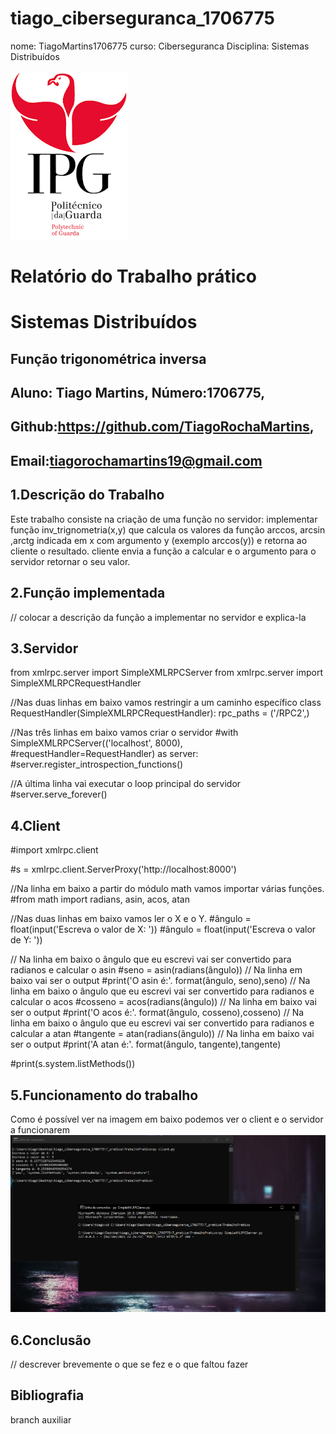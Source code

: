﻿# tiago_ciberseguranca_1706775
nome: TiagoMartins1706775
curso: Ciberseguranca 
Disciplina: Sistemas Distribuídos

![alt text](./imagens/IPG.png)

# Relatório do Trabalho prático
# Sistemas Distribuídos

## Função trigonométrica inversa



## Aluno: Tiago Martins, Número:1706775,
## Github:https://github.com/TiagoRochaMartins, 
## Email:tiagorochamartins19@gmail.com

## 1.Descrição do Trabalho
Este trabalho consiste na criação de uma função no servidor: implementar função inv_trignometria(x,y) que calcula os valores da função arccos, arcsin ,arctg 
indicada em x com argumento y (exemplo arccos(y)) e retorna ao cliente o resultado. 
cliente envia a função a calcular e o argumento para o servidor retornar o seu valor. 

## 2.Função implementada	
  // colocar a descrição da função a implementar no servidor e explica-la 

## 3.Servidor	

from xmlrpc.server import SimpleXMLRPCServer
from xmlrpc.server import SimpleXMLRPCRequestHandler

//Nas duas linhas em baixo vamos restringir a um caminho específico
class RequestHandler(SimpleXMLRPCRequestHandler): 
    rpc_paths = ('/RPC2',)

//Nas três linhas em baixo vamos criar o servidor
#with SimpleXMLRPCServer(('localhost', 8000), 
                       #requestHandler=RequestHandler) as server:
    #server.register_introspection_functions()

//A última linha vai executar o loop principal do servidor
    #server.serve_forever()

## 4.Client	

#import xmlrpc.client

#s = xmlrpc.client.ServerProxy('http://localhost:8000')

//Na linha em baixo a partir do módulo math vamos importar várias funções.
#from math import radians, asin, acos, atan

//Nas duas linhas em baixo vamos ler o X e o Y.
#ângulo = float(input('Escreva o valor de X: '))
#ângulo = float(input('Escreva o valor de Y: '))

// Na linha em baixo o ângulo que eu escrevi vai ser convertido para radianos e calcular o asin
#seno = asin(radians(ângulo))
// Na linha em baixo vai ser o output
#print('O asin é:'. format(ângulo, seno),seno)
// Na linha em baixo o ângulo que eu escrevi vai ser convertido para radianos e calcular o acos
#cosseno = acos(radians(ângulo))
// Na linha em baixo vai ser o output
#print('O acos é:'. format(ângulo, cosseno),cosseno)
// Na linha em baixo o ângulo que eu escrevi vai ser convertido para radianos e calcular a atan
#tangente = atan(radians(ângulo))
// Na linha em baixo vai ser o output
#print('A atan é:'. format(ângulo, tangente),tangente)

#print(s.system.listMethods())

## 5.Funcionamento do trabalho	
Como é possível ver na imagem em baixo podemos ver o client e o servidor a funcionarem
![alt text](./Afuncionar.PNG)
## 6.Conclusão
// descrever brevemente o que se fez e o que faltou fazer

## Bibliografia



branch auxiliar


